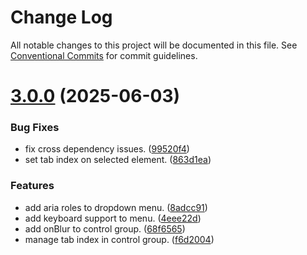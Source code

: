 # Change Log

All notable changes to this project will be documented in this file.
See [Conventional Commits](https://conventionalcommits.org) for commit guidelines.

# [3.0.0](https://github.com/Campaign-Buddy/campaign-buddy-packages/compare/v2.1.5...v3.0.0) (2025-06-03)

### Bug Fixes

- fix cross dependency issues. ([99520f4](https://github.com/Campaign-Buddy/campaign-buddy-packages/commit/99520f49845f976eceaf3b7d27a34bcc969c676e))
- set tab index on selected element. ([863d1ea](https://github.com/Campaign-Buddy/campaign-buddy-packages/commit/863d1ead9b1f9e55e2e1edb875d4b995ce60c4b4))

### Features

- add aria roles to dropdown menu. ([8adcc91](https://github.com/Campaign-Buddy/campaign-buddy-packages/commit/8adcc911c44c94db33a7bf3d378ce37a2f0474a9))
- add keyboard support to menu. ([4eee22d](https://github.com/Campaign-Buddy/campaign-buddy-packages/commit/4eee22d83af8d2f141bc81e01b92d9191d78f0bf))
- add onBlur to control group. ([68f6565](https://github.com/Campaign-Buddy/campaign-buddy-packages/commit/68f65652a4dfb83c8c6a82f675e77170ca6e833d))
- manage tab index in control group. ([f6d2004](https://github.com/Campaign-Buddy/campaign-buddy-packages/commit/f6d200493da4e32cacd070c3952fdde31b0506d4))
